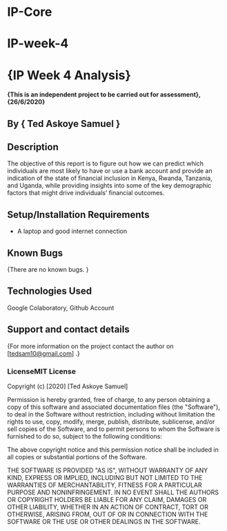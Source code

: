 # IP-Core
# IP-week-4

# {IP Week 4 Analysis}

#### {This is an independent project to be carried out for assessment}, {26/6/2020}
## By **{ Ted Askoye Samuel }**
## Description
The objective of this report is to  figure out how we can predict which individuals are most likely to have or use a bank account and provide an indication of the state of financial inclusion in Kenya, Rwanda, Tanzania, and Uganda, while providing insights into some of the key demographic factors that might drive individuals’ financial outcomes.

## Setup/Installation Requirements
* A laptop and good internet connection

## Known Bugs
{There are no known bugs. }
## Technologies Used
Google Colaboratory, Github Account
## Support and contact details
{For more information on the project contact the author on [tedsam10@gmail.com] .}
### LicenseMIT License

Copyright (c) [2020] [Ted Askoye Samuel]

Permission is hereby granted, free of charge, to any person obtaining a copy
of this software and associated documentation files (the "Software"), to deal
in the Software without restriction, including without limitation the rights
to use, copy, modify, merge, publish, distribute, sublicense, and/or sell
copies of the Software, and to permit persons to whom the Software is
furnished to do so, subject to the following conditions:

The above copyright notice and this permission notice shall be included in all
copies or substantial portions of the Software.

THE SOFTWARE IS PROVIDED "AS IS", WITHOUT WARRANTY OF ANY KIND, EXPRESS OR
IMPLIED, INCLUDING BUT NOT LIMITED TO THE WARRANTIES OF MERCHANTABILITY,
FITNESS FOR A PARTICULAR PURPOSE AND NONINFRINGEMENT. IN NO EVENT SHALL THE
AUTHORS OR COPYRIGHT HOLDERS BE LIABLE FOR ANY CLAIM, DAMAGES OR OTHER
LIABILITY, WHETHER IN AN ACTION OF CONTRACT, TORT OR OTHERWISE, ARISING FROM,
OUT OF OR IN CONNECTION WITH THE SOFTWARE OR THE USE OR OTHER DEALINGS IN THE
SOFTWARE.
